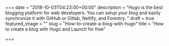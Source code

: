 +++
date = "2018-10-03T04:23:00+00:00"
description = "Hugo is the best blogging platform for web developers. You can setup your blog and easily synchronize it with GitHub or Gitlab, Netlify, and Forestry. "
draft = true
featured_image = ""
slug = "How-to-create-a-blog-with-hugo"
title = "How to create a blog with Hugo and Launch for free"

+++
